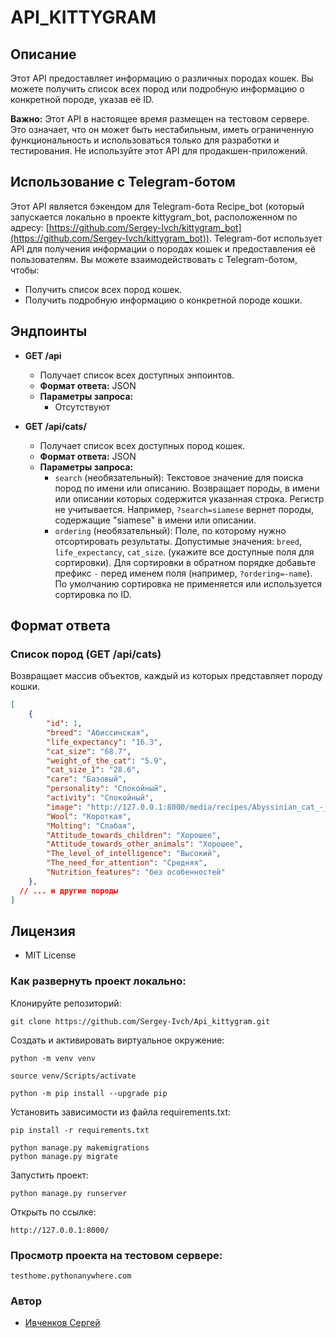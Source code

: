 # API_KITTYGRAM

## Описание

Этот API предоставляет информацию о различных породах кошек. Вы можете получить список всех пород или подробную информацию о конкретной породе, указав её ID.

**Важно:** Этот API в настоящее время размещен на тестовом сервере. Это означает, что он может быть нестабильным, иметь ограниченную функциональность и использоваться только для разработки и тестирования.  Не используйте этот API для продакшен-приложений.

## Использование с Telegram-ботом

Этот API является бэкендом для Telegram-бота Recipe_bot (который запускается локально в проекте kittygram_bot, расположенном по адресу: [https://github.com/Sergey-Ivch/kittygram_bot](https://github.com/Sergey-Ivch/kittygram_bot)). Telegram-бот использует API для получения информации о породах кошек и предоставления её пользователям. Вы можете взаимодействовать с Telegram-ботом, чтобы:

*   Получить список всех пород кошек.
*   Получить подробную информацию о конкретной породе кошки.


## Эндпоинты

*   **GET /api**
    *   Получает список всех доступных энпоинтов.
    *   **Формат ответа:** JSON
    *   **Параметры запроса:**
        *   Отсутствуют

*   **GET /api/cats/**
    *   Получает список всех доступных пород кошек.
    *   **Формат ответа:** JSON
    *   **Параметры запроса:**
        *   `search` (необязательный): Текстовое значение для поиска пород по имени или описанию.  Возвращает породы, в имени или описании которых содержится указанная строка.  Регистр не учитывается.  Например, `?search=siamese` вернет породы, содержащие "siamese" в имени или описании.
        *   `ordering` (необязательный): Поле, по которому нужно отсортировать результаты. Допустимые значения: `breed`, `life_expectancy`, `cat_size`. (укажите все доступные поля для сортировки).  Для сортировки в обратном порядке добавьте префикс `-` перед именем поля (например, `?ordering=-name`).  По умолчанию сортировка не применяется или используется сортировка по ID.

## Формат ответа

### Список пород (GET /api/cats)

Возвращает массив объектов, каждый из которых представляет породу кошки.

```json
[
    {
        "id": 1,
        "breed": "Абиссинская",
        "life_expectancy": "16.3",
        "cat_size": "68.7",
        "weight_of_the_cat": "5.9",
        "cat_size_1": "28.6",
        "care": "Базовый",
        "personality": "Спокойный",
        "activity": "Спокойный",
        "image": "http://127.0.0.1:8000/media/recipes/Abyssinian_cat_-_Patricia.jpg",
        "Wool": "Короткая",
        "Molting": "Слабая",
        "Attitude_towards_children": "Хорошее",
        "Attitude_towards_other_animals": "Хорошее",
        "The_level_of_intelligence": "Высокий",
        "The_need_for_attention": "Средняя",
        "Nutrition_features": "без особенностей"
    },
  // ... и другие породы
]
```

## Лицензия
* MIT License

### Как развернуть проект локально:

Клонируйте репозиторий:

```
git clone https://github.com/Sergey-Ivch/Api_kittygram.git
```

Cоздать и активировать виртуальное окружение:

```
python -m venv venv
```

```
source venv/Scripts/activate
```

```
python -m pip install --upgrade pip
```

Установить зависимости из файла requirements.txt:

```
pip install -r requirements.txt
```

```
python manage.py makemigrations
python manage.py migrate
```

Запустить проект:
```
python manage.py runserver
```

Открыть по ссылке:
```
http://127.0.0.1:8000/
```

### Просмотр проекта на тестовом сервере:
```
testhome.pythonanywhere.com
```

### Автор
- [Ивченков Сергей](https://github.com/Sergey-Ivch)